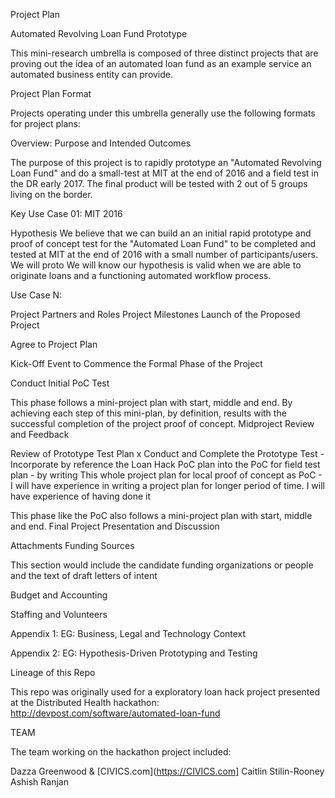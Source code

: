 Project Plan

Automated Revolving Loan Fund Prototype

This mini-research umbrella is composed of three distinct projects that are proving out the idea of an automated loan fund as an example service an automated business entity can provide.

Project Plan Format

Projects operating under this umbrella generally use the following formats for project plans:

Overview: Purpose and Intended Outcomes

The purpose of this project is to rapidly prototype an "Automated Revolving Loan Fund" and do a small-test at MIT at the end of 2016 and a field test in the DR early 2017. The final product will be tested with 2 out of 5 groups living on the border.


Key Use Case 01: MIT 2016

Hypothesis
We believe that we can build an an initial rapid prototype and proof of concept test for the "Automated Loan Fund" to be completed and tested at MIT at the end of 2016 with a small number of participants/users. 
We will proto
We will know our hypothesis is valid when we are able to originate loans and  a functioning automated workflow process.


Use Case N:

Project Partners and Roles
Project Milestones
Launch of the Proposed Project

Agree to Project Plan

Kick-Off Event to Commence the Formal Phase of the Project

Conduct Initial PoC Test

This phase follows a mini-project plan with start, middle and end. By achieving each step of this mini-plan, by definition, results with the successful completion of the project proof of concept.
Midproject Review and Feedback

Review of Prototype Test Plan
x
Conduct and Complete the Prototype Test - Incorporate by reference the Loan Hack PoC plan into the PoC for field test plan - by writing This whole project plan for local proof of concept as PoC - I will have experience in writing a project plan for longer period of time. I will have experience of having done it

This phase like the PoC also follows a mini-project plan with start, middle and end.
Final Project Presentation and Discussion

Attachments
Funding Sources

This section would include the candidate funding organizations or people and the text of draft letters of intent

Budget and Accounting

Staffing and Volunteers

Appendix 1: EG: Business, Legal and Technology Context

Appendix 2: EG: Hypothesis-Driven Prototyping and Testing

Lineage of this Repo

This repo was originally used for a exploratory loan hack project presented at the Distributed Health hackathon: http://devpost.com/software/automated-loan-fund

TEAM

The team working on the hackathon project included:

Dazza Greenwood & [CIVICS.com](https://CIVICS.com]
Caitlin Stilin-Rooney
Ashish Ranjan
